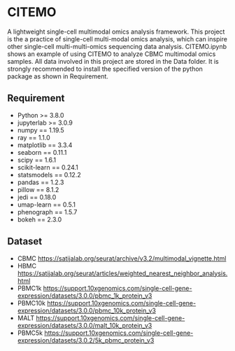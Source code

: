 # CITEMO
A lightweight single-cell multimodal omics analysis framework.
This project is the a practice of single-cell multi-modal omics analysis, which can inspire other single-cell multi-multi-omics sequencing data analysis. CITEMO.ipynb shows an example of using CITEMO to analyze CBMC multimodal omics samples. All data involved in this project are stored in the Data folder. It is strongly recommended to install the specified version of the python package as shown in Requirement.
## Requirement
* Python >= 3.8.0
* jupyterlab >= 3.0.9
* numpy == 1.19.5
* ray == 1.1.0
* matplotlib == 3.3.4
* seaborn == 0.11.1
* scipy == 1.6.1
* scikit-learn == 0.24.1
* statsmodels == 0.12.2
* pandas == 1.2.3
* pillow == 8.1.2
* jedi == 0.18.0
* umap-learn == 0.5.1
* phenograph == 1.5.7
* bokeh == 2.3.0
## Dataset
* CBMC
<https://satijalab.org/seurat/archive/v3.2/multimodal_vignette.html>
* HBMC
<https://satijalab.org/seurat/articles/weighted_nearest_neighbor_analysis.html>
* PBMC1k
<https://support.10xgenomics.com/single-cell-gene-expression/datasets/3.0.0/pbmc_1k_protein_v3>
* PBMC10k
<https://support.10xgenomics.com/single-cell-gene-expression/datasets/3.0.0/pbmc_10k_protein_v3>
* MALT
<https://support.10xgenomics.com/single-cell-gene-expression/datasets/3.0.0/malt_10k_protein_v3>
* PBMC5k
<https://support.10xgenomics.com/single-cell-gene-expression/datasets/3.0.2/5k_pbmc_protein_v3>
